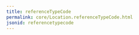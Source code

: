 ```yaml
---
title: referenceTypeCode
permalink: core/Location.referenceTypeCode.html
jsonid: referencetypecode
---
```


